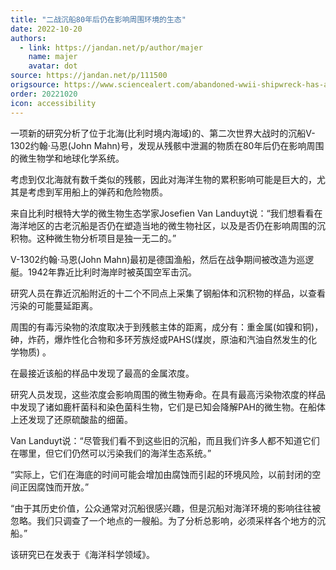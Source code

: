 ```yaml
---
title: "二战沉船80年后仍在影响周围环境的生态"
date: 2022-10-20
authors:
  - link: https://jandan.net/p/author/majer
    name: majer
    avatar: dot
source: https://jandan.net/p/111500
origsource: https://www.sciencealert.com/abandoned-wwii-shipwreck-has-altered-the-oceans-microbiology-for-80-years
order: 20221020
icon: accessibility
---
```


一项新的研究分析了位于北海(比利时境内海域)的、第二次世界大战时的沉船V-1302约翰·马恩(John Mahn)号，发现从残骸中泄漏的物质在80年后仍在影响周围的微生物学和地球化学系统。

考虑到仅北海就有数千类似的残骸，因此对海洋生物的累积影响可能是巨大的，尤其是考虑到军用船上的弹药和危险物质。

来自比利时根特大学的微生物生态学家Josefien Van Landuyt说：“我们想看看在海洋地区的古老沉船是否仍在塑造当地的微生物社区，以及是否仍在影响周围的沉积物。这种微生物分析项目是独一无二的。”

V-1302约翰·马恩(John Mahn)最初是德国渔船，然后在战争期间被改造为巡逻艇。1942年靠近比利时海岸时被英国空军击沉。

研究人员在靠近沉船附近的十二个不同点上采集了钢船体和沉积物的样品，以查看污染的可能蔓延距离。

周围的有毒污染物的浓度取决于到残骸主体的距离，成分有：重金属(如镍和铜)，砷，炸药，爆炸性化合物和多环芳族烃或PAHS(煤炭，原油和汽油自然发生的化学物质) 。

在最接近该船的样品中发现了最高的金属浓度。

研究人员发现，这些浓度会影响周围的微生物寿命。在具有最高污染物浓度的样品中发现了诸如鹿杆菌科和染色菌科生物，它们是已知会降解PAH的微生物。在船体上还发现了还原硫酸盐的细菌。

Van Landuyt说：“尽管我们看不到这些旧的沉船，而且我们许多人都不知道它们在哪里，但它们仍然可以污染我们的海洋生态系统。”

“实际上，它们在海底的时间可能会增加由腐蚀而引起的环境风险，以前封闭的空间正因腐蚀而开放。”

“由于其历史价值，公众通常对沉船很感兴趣，但是沉船对海洋环境的影响往往被忽略。我们只调查了一个地点的一艘船。为了分析总影响，必须采样各个地方的沉船。”

该研究已在发表于《海洋科学领域》。